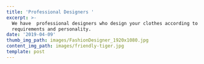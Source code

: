 ```yaml
---
title: 'Professional Designers '
excerpt: >-
  We have  professional designers who design your clothes according to your
  requirements and personality. 
date: '2019-04-09'
thumb_img_path: images/FashionDesigner_1920x1080.jpg
content_img_path: images/friendly-tiger.jpg
template: post
---
```

